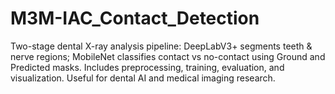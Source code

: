 # M3M-IAC_Contact_Detection
Two-stage dental X-ray analysis pipeline: DeepLabV3+ segments teeth &amp; nerve regions; MobileNet classifies contact vs no-contact using Ground and Predicted masks. Includes preprocessing, training, evaluation, and visualization. Useful for dental AI and medical imaging research.
